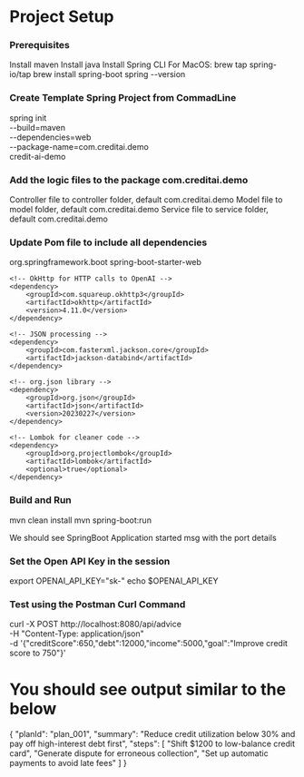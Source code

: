 # Project Setup

### Prerequisites
Install maven
Install java
Install Spring CLI
For MacOS:
brew tap spring-io/tap
brew install spring-boot
spring --version

### Create Template Spring Project from CommadLine
spring init \
  --build=maven \
  --dependencies=web \
  --package-name=com.creditai.demo \
  credit-ai-demo


### Add the logic files to the package com.creditai.demo
Controller file to controller folder, default com.creditai.demo
Model file to model folder, default com.creditai.demo
Service file to service folder, default com.creditai.demo

### Update Pom file to include all dependencies 
<dependencies>
    <!-- Spring Web for REST API -->
    <dependency>
        <groupId>org.springframework.boot</groupId>
        <artifactId>spring-boot-starter-web</artifactId>
    </dependency>

    <!-- OkHttp for HTTP calls to OpenAI -->
    <dependency>
        <groupId>com.squareup.okhttp3</groupId>
        <artifactId>okhttp</artifactId>
        <version>4.11.0</version>
    </dependency>

    <!-- JSON processing -->
    <dependency>
        <groupId>com.fasterxml.jackson.core</groupId>
        <artifactId>jackson-databind</artifactId>
    </dependency>

    <!-- org.json library -->
    <dependency>
        <groupId>org.json</groupId>
        <artifactId>json</artifactId>
        <version>20230227</version>
    </dependency>

    <!-- Lombok for cleaner code -->
    <dependency>
        <groupId>org.projectlombok</groupId>
        <artifactId>lombok</artifactId>
        <optional>true</optional>
    </dependency>
</dependencies>



### Build and Run
mvn clean install
mvn spring-boot:run

We should see SpringBoot Application started msg with the port details

### Set the Open API Key in the session
export OPENAI_API_KEY="sk-<your-key>"
echo $OPENAI_API_KEY


### Test using the Postman Curl Command
curl -X POST http://localhost:8080/api/advice \
-H "Content-Type: application/json" \
-d '{"creditScore":650,"debt":12000,"income":5000,"goal":"Improve credit score to 750"}'

# You should see output similar to the below

{
  "planId": "plan_001",
  "summary": "Reduce credit utilization below 30% and pay off high-interest debt first",
  "steps": [
    "Shift $1200 to low-balance credit card",
    "Generate dispute for erroneous collection",
    "Set up automatic payments to avoid late fees"
  ]
}
 






